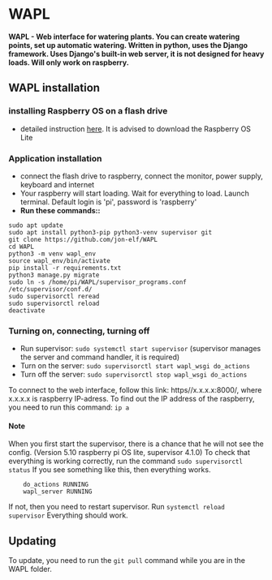 # WAPL

**WAPL - Web interface for watering plants. You can create watering points, set up automatic watering.
	Written in python, uses the Django framework. Uses Django's built-in web server,
	it is not designed for heavy loads. Will only work on raspberry.**

## WAPL installation


### installing Raspberry OS on a flash drive
- detailed instruction [here](https://www.raspberrypi.com/documentation/computers/getting-started.html#setting-up-your-raspberry-pi). It is advised to download the Raspberry OS Lite
    
### Application installation
- connect the flash drive to raspberry, connect the monitor, power supply, keyboard and internet
- Your raspberry will start loading. Wait for everything to load. Launch terminal. Default login is 'pi', password is 'raspberry'
- **Run these commands::**
```
sudo apt update
sudo apt install python3-pip python3-venv supervisor git
git clone https://github.com/jon-elf/WAPL
cd WAPL
python3 -m venv wapl_env
source wapl_env/bin/activate
pip install -r requirements.txt
python3 manage.py migrate
sudo ln -s /home/pi/WAPL/supervisor_programs.conf /etc/supervisor/conf.d/
sudo supervisorctl reread
sudo supervisorctl reload
deactivate
```
    
### Turning on, connecting, turning off
- Run supervisor: ```sudo systemctl start supervisor``` (supervisor manages the server and command handler, it is required)
- Turn on the server: ```sudo supervisorctl start wapl_wsgi do_actions```
- Turn off the server: ```sudo supervisorctl stop wapl_wsgi do_actions```

To connect to the web interface, follow this link: https//x.x.x.x:8000/, 
where x.x.x.x is raspberry IP-adress. 
To find out the IP address of the raspberry, you need to run this command: ```ip a```

	
    
#### Note
When you first start the supervisor, there is a chance that he will not see the config. (Version 5.10 raspberry pi OS lite, supervisor 4.1.0)
To check that everything is working correctly, run the command ```sudo supervisorctl status```
If you see something like this, then everything works.
```
    do_actions RUNNING
    wapl_server RUNNING
```
If not, then you need to restart supervisor. Run ```systemctl reload supervisor```
Everything should work.
    
    
 ## Updating
To update, you need to run the ```git pull``` command while you are in the WAPL folder.

        

